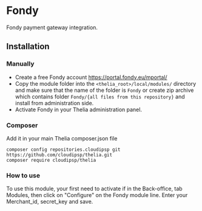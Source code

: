 # Fondy

Fondy payment gateway integration.

## Installation

### Manually

* Create a free Fondy account https://portal.fondy.eu/mportal/ 
* Copy the module folder into the ```<thelia_root>/local/modules/``` directory and make sure that the name of the folder is ```Fondy``` or create zip archive which contains folder ```Fondy/{all files from this repository}``` and install from administration side.
* Activate Fondy in your Thelia administration panel.

### Composer

Add it in your main Thelia composer.json file

```
composer config repositories.cloudipsp git https://github.com/cloudipsp/thelia.git
composer require cloudipsp/thelia
```

### How to use

To use this module, your first need to activate if in the Back-office, tab Modules,
then click on "Configure" on the Fondy module line. Enter your Merchant_id, secret_key and save.
